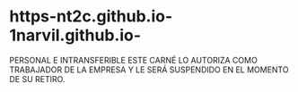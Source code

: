 # https-nt2c.github.io-1narvil.github.io-
PERSONAL E  INTRANSFERIBLE ESTE CARNÉ LO AUTORIZA COMO  TRABAJADOR DE LA EMPRESA Y LE SERÁ SUSPENDIDO EN EL  MOMENTO DE SU RETIRO.
